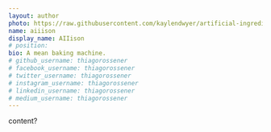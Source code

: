 ```yaml
---
layout: author
photo: https://raw.githubusercontent.com/kaylendwyer/artificial-ingredient/master/assets/img/uploads/profile.png
name: aiiison
display_name: AIIison
# position: 
bio: A mean baking machine.
# github_username: thiagorossener
# facebook_username: thiagorossener
# twitter_username: thiagorossener
# instagram_username: thiagorossener
# linkedin_username: thiagorossener
# medium_username: thiagorossener
---
```


content?